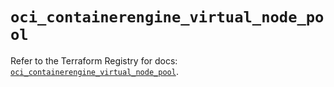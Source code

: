 # `oci_containerengine_virtual_node_pool`

Refer to the Terraform Registry for docs: [`oci_containerengine_virtual_node_pool`](https://registry.terraform.io/providers/oracle/oci/7.19.0/docs/resources/containerengine_virtual_node_pool).
